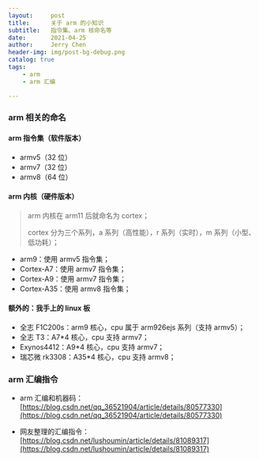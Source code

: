 ```yaml
---
layout:     post
title:      关于 arm 的小知识
subtitle:   指令集、arm 核命名等
date:       2021-04-25
author:     Jerry Chen
header-img: img/post-bg-debug.png
catalog: true
tags:
    - arm
    - arm 汇编

---
```


###  arm 相关的命名

#### arm 指令集（软件版本）

* armv5（32 位）
* armv7（32 位）
* armv8（64 位）

#### arm 内核（硬件版本）

> arm 内核在 arm11 后就命名为 cortex；
>
> cortex 分为三个系列，a 系列（高性能），r 系列（实时），m 系列（小型、低功耗）；

* arm9：使用 armv5 指令集；
* Cortex-A7：使用 armv7 指令集；
* Cortex-A9：使用 armv7 指令集；
* Cortex-A35：使用 armv8 指令集；

#### 额外的：我手上的 linux 板

* 全志 F1C200s：arm9 核心，cpu 属于 arm926ejs 系列（支持 armv5）；
* 全志 T3：A7*4 核心，cpu 支持 armv7；
* Exynos4412：A9*4 核心，cpu 支持 armv7；
* 瑞芯微 rk3308：A35*4 核心，cpu 支持 armv8；

### arm 汇编指令

* arm 汇编和机器码：[https://blog.csdn.net/qq_36521904/article/details/80577330](https://blog.csdn.net/qq_36521904/article/details/80577330) 

* 网友整理的汇编指令：[https://blog.csdn.net/lushoumin/article/details/81089317](https://blog.csdn.net/lushoumin/article/details/81089317) 

